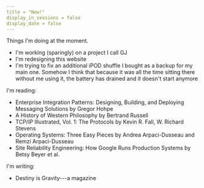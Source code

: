 ```yaml
---
title = "Now!"
display_in_sessions = false
display_date = false
---
```


Things I'm doing at the moment.

- I'm working (sparingly) on a project I call GJ
- I'm redesigning this website
- I'm trying to fix an additional iPOD shuffle I bought as a backup for my main one. Somehow I think
that because it was all the time sitting there without me using it, the battery has drained and 
it doesn't start anymore

I'm reading:

- Enterprise Integration Patterns: Designing, Building, and Deploying Messaging Solutions by Gregor Hohpe 
- A History of Western Philosophy by Bertrand Russell
- TCP/IP Illustrated, Vol. 1: The Protocols by Kevin R. Fall, W. Richard Stevens
- Operating Systems: Three Easy Pieces by Andrea Arpaci-Dusseau and Remzi Arpaci-Dusseau
- Site Reliability Engineering: How Google Runs Production Systems by Betsy Beyer et al.

I'm writing:

- Destiny is Gravity---a magazine
